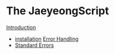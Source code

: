 # The JaeyeongScript
[Introduction](introduction.md)
  - [installation](./installation.md)
[Error Handling](./error-handling.md)
  - [Standard Errors](./errors.md)
